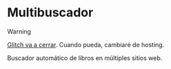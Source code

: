 # Multibuscador

> [!WARNING]
> [Glitch va a cerrar](https://blog.glitch.com/post/changes-are-coming-to-glitch/). Cuando pueda, cambiaré de hosting.

Buscador automático de libros en múltiples sitios web.
